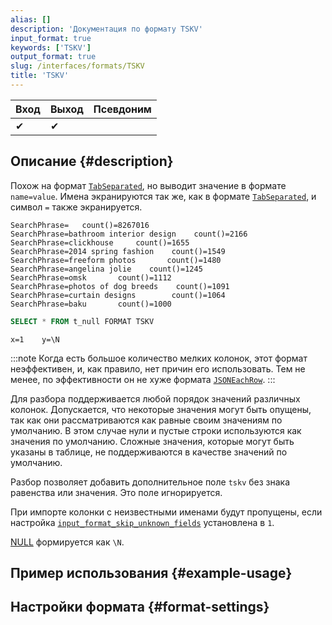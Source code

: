 ```yaml
---
alias: []
description: 'Документация по формату TSKV'
input_format: true
keywords: ['TSKV']
output_format: true
slug: /interfaces/formats/TSKV
title: 'TSKV'
---
```


| Вход | Выход | Псевдоним |
|-------|--------|-------|
| ✔     | ✔      |       |

## Описание {#description}

Похож на формат [`TabSeparated`](./TabSeparated.md), но выводит значение в формате `name=value`. 
Имена экранируются так же, как в формате [`TabSeparated`](./TabSeparated.md), и символ `=` также экранируется.

```text
SearchPhrase=   count()=8267016
SearchPhrase=bathroom interior design    count()=2166
SearchPhrase=clickhouse     count()=1655
SearchPhrase=2014 spring fashion    count()=1549
SearchPhrase=freeform photos       count()=1480
SearchPhrase=angelina jolie    count()=1245
SearchPhrase=omsk       count()=1112
SearchPhrase=photos of dog breeds    count()=1091
SearchPhrase=curtain designs        count()=1064
SearchPhrase=baku       count()=1000
```

```sql title="Запрос"
SELECT * FROM t_null FORMAT TSKV
```

```text title="Ответ"
x=1    y=\N
```

:::note
Когда есть большое количество мелких колонок, этот формат неэффективен, и, как правило, нет причин его использовать. 
Тем не менее, по эффективности он не хуже формата [`JSONEachRow`](../JSON/JSONEachRow.md).
:::

Для разбора поддерживается любой порядок значений различных колонок. 
Допускается, что некоторые значения могут быть опущены, так как они рассматриваются как равные своим значениям по умолчанию. 
В этом случае нули и пустые строки используются как значения по умолчанию. 
Сложные значения, которые могут быть указаны в таблице, не поддерживаются в качестве значений по умолчанию.

Разбор позволяет добавить дополнительное поле `tskv` без знака равенства или значения. Это поле игнорируется.

При импорте колонки с неизвестными именами будут пропущены, 
если настройка [`input_format_skip_unknown_fields`](/operations/settings/settings-formats.md/#input_format_skip_unknown_fields) установлена в `1`.

[NULL](/sql-reference/syntax.md) формируется как `\N`.

## Пример использования {#example-usage}

## Настройки формата {#format-settings}
